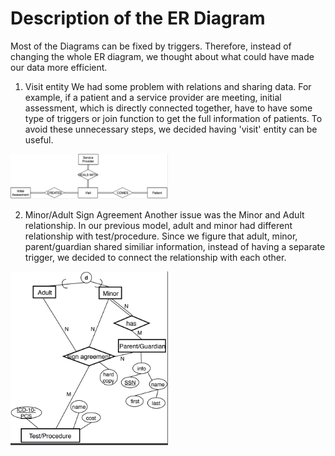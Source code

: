 # Description of the ER Diagram

Most of the Diagrams can be fixed by triggers. Therefore, instead of changing the whole ER diagram, we thought about what could have made our data more efficient.

1. Visit entity
We had some problem with relations and sharing data. For example, if a patient and a service provider are meeting, initial assessment, which is directly connected together, have to have some type of triggers or join function to get the full information of patients. To avoid these unnecessary steps, we decided having 'visit' entity can be useful.

<img src="visit.png" width="50%" height="50%">
</br>

2. Minor/Adult Sign Agreement
Another issue was the Minor and Adult relationship. In our previous model, adult and minor had different relationship with test/procedure.
Since we figure that adult, minor, parent/guardian shared similiar information, instead of having a separate trigger, we decided to connect the relationship with each other.

<img src="minor.png" width="50%" height="50%">
</br>
